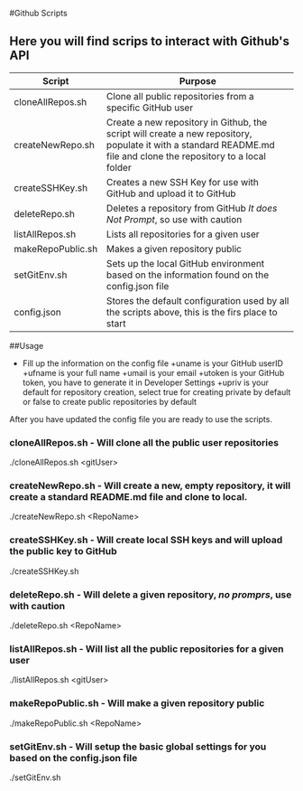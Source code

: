 #Github Scripts
## Here you will find scrips to interact with Github's API 

|Script|Purpose|
|---|---|
|cloneAllRepos.sh|Clone all public repositories from a specific GitHub user|
|createNewRepo.sh|Create a new repository in Github, the script will create a new repository, populate it with a standard README.md file and clone the repository to a local folder|
|createSSHKey.sh|Creates a new SSH Key for use with GitHub and upload it to GitHub|
|deleteRepo.sh|Deletes a repository from GitHub *It does Not Prompt*, so use with caution|
|listAllRepos.sh|Lists all repositories for a given user|
|makeRepoPublic.sh|Makes a given repository public|
|setGitEnv.sh|Sets up the local GitHub environment based on the information found on the config.json file|
|config.json|Stores the default configuration used by all the scripts above, this is the firs place to start|

##Usage
* Fill up the information on the config file
+uname is your GitHub userID
+ufname is your full name
+umail is your email
+utoken is your GitHub token, you have to generate it in Developer Settings
+upriv is your default for repository creation, select true for creating private by default or false to create public repositories by default

After you have updated the config file you are ready to use the scripts.

### cloneAllRepos.sh - Will clone all the public user repositories
./cloneAllRepos.sh \<gitUser\> 

### createNewRepo.sh - Will create a new, empty repository, it will create a standard README.md file and clone to local.
./createNewRepo.sh \<RepoName\>

### createSSHKey.sh - Will create local SSH keys and will upload the public key to GitHub
./createSSHKey.sh

### deleteRepo.sh - Will delete a given repository, *no promprs*, use with caution
./deleteRepo.sh \<RepoName\>

### listAllRepos.sh - Will list all the public repositories for a given user
./listAllRepos.sh \<gitUser\>

### makeRepoPublic.sh - Will make a given repository public
./makeRepoPublic.sh \<RepoName\>

### setGitEnv.sh - Will setup the basic global settings for you based on the config.json file
./setGitEnv.sh
